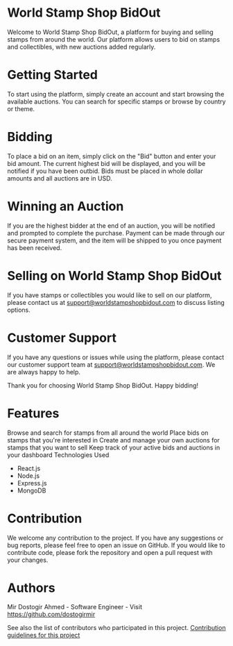 # World Stamp Shop BidOut
Welcome to World Stamp Shop BidOut, a platform for buying and selling stamps from around the world. Our platform allows users to bid on stamps and collectibles, with new auctions added regularly.

# Getting Started
To start using the platform, simply create an account and start browsing the available auctions. You can search for specific stamps or browse by country or theme.

# Bidding
To place a bid on an item, simply click on the "Bid" button and enter your bid amount. The current highest bid will be displayed, and you will be notified if you have been outbid. Bids must be placed in whole dollar amounts and all auctions are in USD.

# Winning an Auction
If you are the highest bidder at the end of an auction, you will be notified and prompted to complete the purchase. Payment can be made through our secure payment system, and the item will be shipped to you once payment has been received.

# Selling on World Stamp Shop BidOut
If you have stamps or collectibles you would like to sell on our platform, please contact us at support@worldstampshopbidout.com to discuss listing options.

# Customer Support
If you have any questions or issues while using the platform, please contact our customer support team at support@worldstampshopbidout.com. We are always happy to help.

Thank you for choosing World Stamp Shop BidOut. Happy bidding!


# Features
Browse and search for stamps from all around the world
Place bids on stamps that you're interested in
Create and manage your own auctions for stamps that you want to sell
Keep track of your active bids and auctions in your dashboard
Technologies Used
* React.js
* Node.js
* Express.js
* MongoDB

# Contribution
We welcome any contribution to the project. If you have any suggestions or bug reports, please feel free to open an issue on GitHub. If you would like to contribute code, please fork the repository and open a pull request with your changes.

# Authors
Mir Dostogir Ahmed - Software Engineer - Visit https://github.com/dostogirmir

See also the list of contributors who participated in this project.
[Contribution guidelines for this project](/CONTRIBUTING.md)


